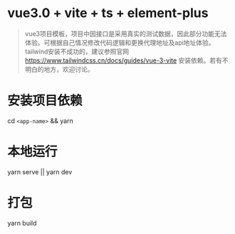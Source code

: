 # vue3.0 + vite + ts + element-plus
>vue3项目模板，项目中因接口是采用真实的测试数据，因此部分功能无法体验。可根据自己情况修改代码逻辑和更换代理地址及api地址体验。 tailwind安装不成功的，建议参照官网 https://www.tailwindcss.cn/docs/guides/vue-3-vite 安装依赖。若有不明白的地方，欢迎讨论。
# 安装项目依赖
cd `<app-name>` && yarn

# 本地运行
yarn serve || yarn dev

# 打包
yarn build
